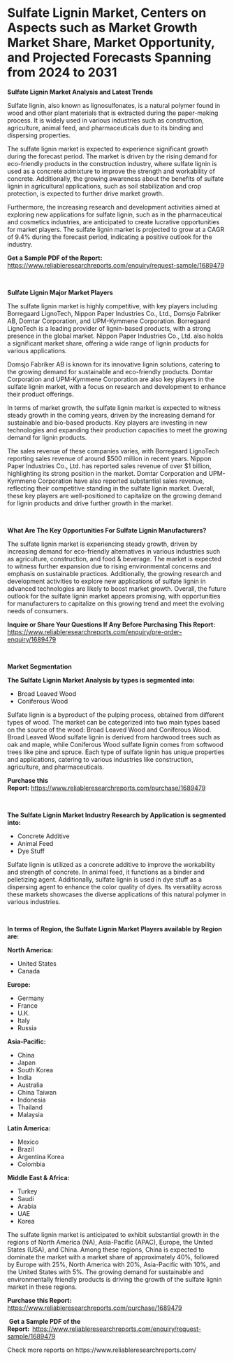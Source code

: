 <p><h1>Sulfate Lignin Market, Centers on Aspects such as Market Growth Market Share, Market Opportunity, and Projected Forecasts Spanning from 2024 to 2031</h1></p><p><strong>Sulfate Lignin Market Analysis and Latest Trends</strong></p>
<p><p>Sulfate lignin, also known as lignosulfonates, is a natural polymer found in wood and other plant materials that is extracted during the paper-making process. It is widely used in various industries such as construction, agriculture, animal feed, and pharmaceuticals due to its binding and dispersing properties.</p><p>The sulfate lignin market is expected to experience significant growth during the forecast period. The market is driven by the rising demand for eco-friendly products in the construction industry, where sulfate lignin is used as a concrete admixture to improve the strength and workability of concrete. Additionally, the growing awareness about the benefits of sulfate lignin in agricultural applications, such as soil stabilization and crop protection, is expected to further drive market growth.</p><p>Furthermore, the increasing research and development activities aimed at exploring new applications for sulfate lignin, such as in the pharmaceutical and cosmetics industries, are anticipated to create lucrative opportunities for market players. The sulfate lignin market is projected to grow at a CAGR of 9.4% during the forecast period, indicating a positive outlook for the industry.</p></p>
<p><strong>Get a Sample PDF of the Report:&nbsp;</strong> <a href="https://www.reliableresearchreports.com/enquiry/request-sample/1689479">https://www.reliableresearchreports.com/enquiry/request-sample/1689479</a></p>
<p>&nbsp;</p>
<p><strong>Sulfate Lignin Major Market Players</strong></p>
<p><p>The sulfate lignin market is highly competitive, with key players including Borregaard LignoTech, Nippon Paper Industries Co., Ltd., Domsjo Fabriker AB, Domtar Corporation, and UPM-Kymmene Corporation. Borregaard LignoTech is a leading provider of lignin-based products, with a strong presence in the global market. Nippon Paper Industries Co., Ltd. also holds a significant market share, offering a wide range of lignin products for various applications.</p><p>Domsjo Fabriker AB is known for its innovative lignin solutions, catering to the growing demand for sustainable and eco-friendly products. Domtar Corporation and UPM-Kymmene Corporation are also key players in the sulfate lignin market, with a focus on research and development to enhance their product offerings.</p><p>In terms of market growth, the sulfate lignin market is expected to witness steady growth in the coming years, driven by the increasing demand for sustainable and bio-based products. Key players are investing in new technologies and expanding their production capacities to meet the growing demand for lignin products.</p><p>The sales revenue of these companies varies, with Borregaard LignoTech reporting sales revenue of around $500 million in recent years. Nippon Paper Industries Co., Ltd. has reported sales revenue of over $1 billion, highlighting its strong position in the market. Domtar Corporation and UPM-Kymmene Corporation have also reported substantial sales revenue, reflecting their competitive standing in the sulfate lignin market. Overall, these key players are well-positioned to capitalize on the growing demand for lignin products and drive further growth in the market.</p></p>
<p>&nbsp;</p>
<p><strong>What Are The Key Opportunities For Sulfate Lignin Manufacturers?</strong></p>
<p><p>The sulfate lignin market is experiencing steady growth, driven by increasing demand for eco-friendly alternatives in various industries such as agriculture, construction, and food & beverage. The market is expected to witness further expansion due to rising environmental concerns and emphasis on sustainable practices. Additionally, the growing research and development activities to explore new applications of sulfate lignin in advanced technologies are likely to boost market growth. Overall, the future outlook for the sulfate lignin market appears promising, with opportunities for manufacturers to capitalize on this growing trend and meet the evolving needs of consumers.</p></p>
<p><strong>Inquire or Share Your Questions If Any Before Purchasing This Report:</strong> <a href="https://www.reliableresearchreports.com/enquiry/pre-order-enquiry/1689479">https://www.reliableresearchreports.com/enquiry/pre-order-enquiry/1689479</a></p>
<p>&nbsp;</p>
<p><strong>Market Segmentation</strong></p>
<p><strong>The Sulfate Lignin Market Analysis by types is segmented into:</strong></p>
<p><ul><li>Broad Leaved Wood</li><li>Coniferous Wood</li></ul></p>
<p><p>Sulfate lignin is a byproduct of the pulping process, obtained from different types of wood. The market can be categorized into two main types based on the source of the wood: Broad Leaved Wood and Coniferous Wood. Broad Leaved Wood sulfate lignin is derived from hardwood trees such as oak and maple, while Coniferous Wood sulfate lignin comes from softwood trees like pine and spruce. Each type of sulfate lignin has unique properties and applications, catering to various industries like construction, agriculture, and pharmaceuticals.</p></p>
<p><strong>Purchase this Report:&nbsp;</strong><a href="https://www.reliableresearchreports.com/purchase/1689479">https://www.reliableresearchreports.com/purchase/1689479</a></p>
<p>&nbsp;</p>
<p><strong>The Sulfate Lignin Market Industry Research by Application is segmented into:</strong></p>
<p><ul><li>Concrete Additive</li><li>Animal Feed</li><li>Dye Stuff</li></ul></p>
<p><p>Sulfate lignin is utilized as a concrete additive to improve the workability and strength of concrete. In animal feed, it functions as a binder and pelletizing agent. Additionally, sulfate lignin is used in dye stuff as a dispersing agent to enhance the color quality of dyes. Its versatility across these markets showcases the diverse applications of this natural polymer in various industries.</p></p>
<p>&nbsp;</p>
<p><strong>In terms of Region, the Sulfate Lignin Market Players available by Region are:</strong></p>
<p>
    <p> <strong> North America: </strong>
        <ul>
            <li>United States</li>
            <li>Canada</li>
        </ul>
        </p> 
    <p> <strong> Europe: </strong>
        <ul>
            <li>Germany</li>
            <li>France</li>
            <li>U.K.</li>
            <li>Italy</li>
            <li>Russia</li>
        </ul>
        </p> 
    <p> <strong> Asia-Pacific: </strong>
        <ul>
            <li>China</li>
            <li>Japan</li>
            <li>South Korea</li>
            <li>India</li>
            <li>Australia</li>
            <li>China Taiwan</li>
            <li>Indonesia</li>
            <li>Thailand</li>
            <li>Malaysia</li>
        </ul>
        </p> 
    <p> <strong> Latin America: </strong>
        <ul>
            <li>Mexico</li>
            <li>Brazil</li>
            <li>Argentina Korea</li>
            <li>Colombia</li>
        </ul>
        </p> 
    <p> <strong> Middle East & Africa: </strong>
        <ul>
            <li>Turkey</li>
            <li>Saudi</li>
            <li>Arabia</li>
            <li>UAE</li>
            <li>Korea</li>
        </ul>
    </p>
    </p>
<p><p>The sulfate lignin market is anticipated to exhibit substantial growth in the regions of North America (NA), Asia-Pacific (APAC), Europe, the United States (USA), and China. Among these regions, China is expected to dominate the market with a market share of approximately 40%, followed by Europe with 25%, North America with 20%, Asia-Pacific with 10%, and the United States with 5%. The growing demand for sustainable and environmentally friendly products is driving the growth of the sulfate lignin market in these regions.</p></p>
<p><strong>Purchase this Report: </strong><a href="https://www.reliableresearchreports.com/purchase/1689479">https://www.reliableresearchreports.com/purchase/1689479</a></p>
<p>&nbsp;<strong>Get a Sample PDF of the Report:&nbsp;&nbsp;</strong><a href="https://www.reliableresearchreports.com/enquiry/request-sample/1689479">https://www.reliableresearchreports.com/enquiry/request-sample/1689479</a></p>
<p><strong></strong></p>
<p>Check more reports on https://www.reliableresearchreports.com/</p>